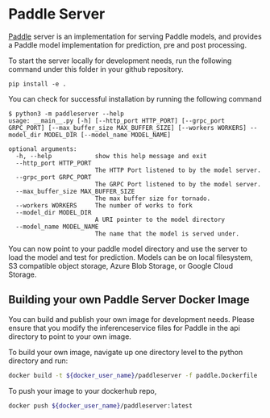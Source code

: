 # Paddle Server

[Paddle](https://www.paddlepaddle.org.cn/) server is an implementation for serving Paddle models, and provides a Paddle model implementation for prediction, pre and post processing.

To start the server locally for development needs, run the following command under this folder in your github repository.
``` console
pip install -e .
```

You can check for successful installation by running the following command
``` console
$ python3 -m paddleserver --help
usage: __main__.py [-h] [--http_port HTTP_PORT] [--grpc_port GRPC_PORT] [--max_buffer_size MAX_BUFFER_SIZE] [--workers WORKERS] --model_dir MODEL_DIR [--model_name MODEL_NAME]

optional arguments:
  -h, --help            show this help message and exit
  --http_port HTTP_PORT
                        The HTTP Port listened to by the model server.
  --grpc_port GRPC_PORT
                        The GRPC Port listened to by the model server.
  --max_buffer_size MAX_BUFFER_SIZE
                        The max buffer size for tornado.
  --workers WORKERS     The number of works to fork
  --model_dir MODEL_DIR
                        A URI pointer to the model directory
  --model_name MODEL_NAME
                        The name that the model is served under.
```
You can now point to your paddle model directory and use the server to load the model and test for prediction. Models can be on local filesystem, S3 compatible object storage, Azure Blob Storage, or Google Cloud Storage.

## Building your own Paddle Server Docker Image
You can build and publish your own image for development needs. Please ensure that you modify the inferenceservice files for Paddle in the api directory to point to your own image.

To build your own image, navigate up one directory level to the python directory and run:
```bash
docker build -t ${docker_user_name}/paddleserver -f paddle.Dockerfile .
```

To push your image to your dockerhub repo,
```bash
docker push ${docker_user_name}/paddleserver:latest
```
